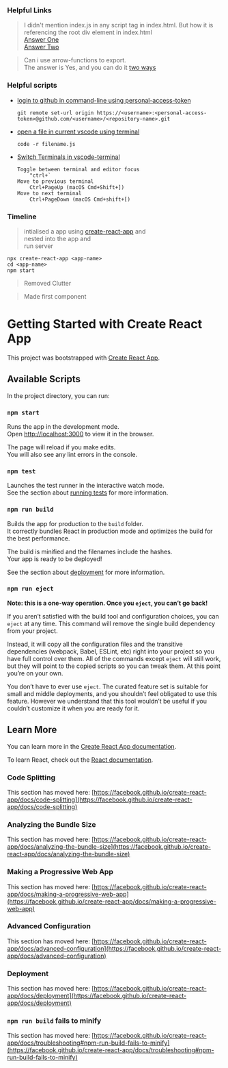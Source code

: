 ### Helpful Links

> I didn't mention index.js in any script tag in index.html. But how it is referencing the root div element in index.html <br>
> [Answer One](https://stackoverflow.com/questions/42438171/wheres-the-connection-between-index-html-and-index-js-in-a-create-react-app-app)<br>
> [Answer Two](https://stackoverflow.com/questions/41738421/how-react-js-index-js-file-contacting-index-html-for-id-references)

> Can i use arrow-functions to export.<br>
> The answer is Yes, and you can do it [two ways](https://stackoverflow.com/questions/36458697/is-it-possible-to-export-arrow-functions-in-es6-7)

### Helpful scripts

- [login to github in command-line using personal-access-token](https://stackoverflow.com/questions/66231282/how-to-add-github-personal-access-token-to-visual-studio-code)

  `git remote set-url origin https://<username>:<personal-access-token>@github.com/<username>/<repository-name>.git`

- [open a file in current vscode using terminal](https://stackoverflow.com/questions/41377489/how-to-open-a-file-from-the-integrated-terminal-in-visual-studio-code)

  `code -r filename.js`

- [Switch Terminals in vscode-terminal](https://stackoverflow.com/questions/48440673/how-to-switch-between-terminals-in-visual-studio-code/64250667)

  ```
  Toggle between terminal and editor focus
      "ctrl+`
  Move to previous terminal
      Ctrl+PageUp (macOS Cmd+Shift+])
  Move to next terminal
      Ctrl+PageDown (macOS Cmd+shift+[)
  ```

### Timeline

> intialised a app using [create-react-app](https://github.com/facebook/create-react-app#create-react-app--) and <br>nested into the app and <br>run server

    npx create-react-app <app-name>
    cd <app-name>
    npm start

> Removed Clutter

> Made first component

>

# Getting Started with Create React App

This project was bootstrapped with [Create React App](https://github.com/facebook/create-react-app).

## Available Scripts

In the project directory, you can run:

### `npm start`

Runs the app in the development mode.\
Open [http://localhost:3000](http://localhost:3000) to view it in the browser.

The page will reload if you make edits.\
You will also see any lint errors in the console.

### `npm test`

Launches the test runner in the interactive watch mode.\
See the section about [running tests](https://facebook.github.io/create-react-app/docs/running-tests) for more information.

### `npm run build`

Builds the app for production to the `build` folder.\
It correctly bundles React in production mode and optimizes the build for the best performance.

The build is minified and the filenames include the hashes.\
Your app is ready to be deployed!

See the section about [deployment](https://facebook.github.io/create-react-app/docs/deployment) for more information.

### `npm run eject`

**Note: this is a one-way operation. Once you `eject`, you can’t go back!**

If you aren’t satisfied with the build tool and configuration choices, you can `eject` at any time. This command will remove the single build dependency from your project.

Instead, it will copy all the configuration files and the transitive dependencies (webpack, Babel, ESLint, etc) right into your project so you have full control over them. All of the commands except `eject` will still work, but they will point to the copied scripts so you can tweak them. At this point you’re on your own.

You don’t have to ever use `eject`. The curated feature set is suitable for small and middle deployments, and you shouldn’t feel obligated to use this feature. However we understand that this tool wouldn’t be useful if you couldn’t customize it when you are ready for it.

## Learn More

You can learn more in the [Create React App documentation](https://facebook.github.io/create-react-app/docs/getting-started).

To learn React, check out the [React documentation](https://reactjs.org/).

### Code Splitting

This section has moved here: [https://facebook.github.io/create-react-app/docs/code-splitting](https://facebook.github.io/create-react-app/docs/code-splitting)

### Analyzing the Bundle Size

This section has moved here: [https://facebook.github.io/create-react-app/docs/analyzing-the-bundle-size](https://facebook.github.io/create-react-app/docs/analyzing-the-bundle-size)

### Making a Progressive Web App

This section has moved here: [https://facebook.github.io/create-react-app/docs/making-a-progressive-web-app](https://facebook.github.io/create-react-app/docs/making-a-progressive-web-app)

### Advanced Configuration

This section has moved here: [https://facebook.github.io/create-react-app/docs/advanced-configuration](https://facebook.github.io/create-react-app/docs/advanced-configuration)

### Deployment

This section has moved here: [https://facebook.github.io/create-react-app/docs/deployment](https://facebook.github.io/create-react-app/docs/deployment)

### `npm run build` fails to minify

This section has moved here: [https://facebook.github.io/create-react-app/docs/troubleshooting#npm-run-build-fails-to-minify](https://facebook.github.io/create-react-app/docs/troubleshooting#npm-run-build-fails-to-minify)
